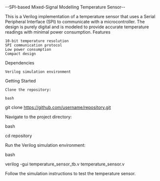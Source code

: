 --SPI-based Mixed-Signal Modelling Temperature Sensor--

This is a Verilog implementation of a temperature sensor that uses a Serial Peripheral Interface (SPI) to communicate with a microcontroller. The design is purely digital and is modeled to provide accurate temperature readings with minimal power consumption.
Features

    10-bit temperature resolution
    SPI communication protocol
    Low power consumption
    Compact design

Dependencies

    Verilog simulation environment

Getting Started

    Clone the repository:

    bash

git clone https://github.com/username/repository.git

Navigate to the project directory:

bash

cd repository

Run the Verilog simulation environment:

bash

verilog -gui temperature_sensor_tb.v temperature_sensor.v

Follow the simulation instructions to test the temperature sensor.
